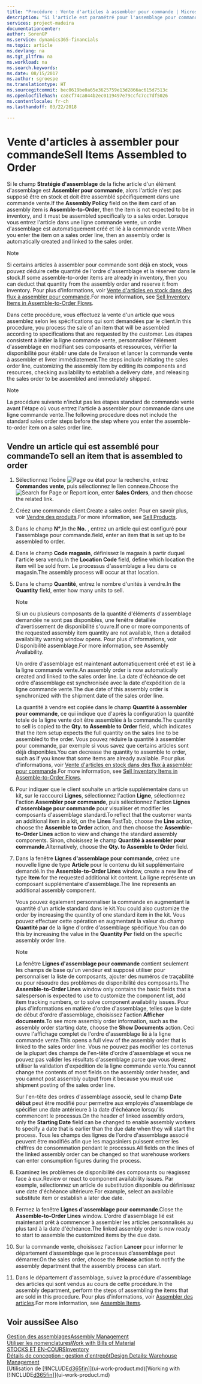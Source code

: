 ```yaml
---
title: "Procédure : Vente d'articles à assembler pour commande | Microsoft Docs"
description: "Si l'article est paramétré pour l'assemblage pour commande, alors l'article ne devrait pas être en stock, et doit être assemblé spécifiquement à une commande vente. Lorsque vous entrez l'article dans une ligne commande vente, un ordre d'assemblage est automatiquement créé et lié à la commande vente."
services: project-madeira
documentationcenter: 
author: SorenGP
ms.service: dynamics365-financials
ms.topic: article
ms.devlang: na
ms.tgt_pltfrm: na
ms.workload: na
ms.search.keywords: 
ms.date: 08/15/2017
ms.author: sgroespe
ms.translationtype: HT
ms.sourcegitcommit: bec0619be0a65e3625759e13d2866ac615d7513c
ms.openlocfilehash: ca8cf74ca844b2ec0119497e79ccfc7cc7df5026
ms.contentlocale: fr-ch
ms.lasthandoff: 03/22/2018

---
```

# <a name="sell-items-assembled-to-order"></a><span data-ttu-id="02568-104">Vente d'articles à assembler pour commande</span><span class="sxs-lookup"><span data-stu-id="02568-104">Sell Items Assembled to Order</span></span>
<span data-ttu-id="02568-105">Si le champ **Stratégie d'assemblage** de la fiche article d'un élément d'assemblage est **Assembler pour commande**, alors l'article n'est pas supposé être en stock et doit être assemblé spécifiquement dans une commande vente.</span><span class="sxs-lookup"><span data-stu-id="02568-105">If the **Assembly Policy** field on the item card of an assembly item is **Assemble-to-Order**, then the item is not expected to be in inventory, and it must be assembled specifically to a sales order.</span></span> <span data-ttu-id="02568-106">Lorsque vous entrez l'article dans une ligne commande vente, un ordre d'assemblage est automatiquement créé et lié à la commande vente.</span><span class="sxs-lookup"><span data-stu-id="02568-106">When you enter the item on a sales order line, then an assembly order is automatically created and linked to the sales order.</span></span>  

> [!NOTE]  
>  <span data-ttu-id="02568-107">Si certains articles à assembler pour commande sont déjà en stock, vous pouvez déduire cette quantité de l'ordre d'assemblage et la réserver dans le stock.</span><span class="sxs-lookup"><span data-stu-id="02568-107">If some assemble-to-order items are already in inventory, then you can deduct that quantity from the assembly order and reserve it from inventory.</span></span> <span data-ttu-id="02568-108">Pour plus d’informations, voir [Vente d'articles en stock dans des flux à assembler pour commande](assembly-how-to-sell-assemble-to-order-items-and-inventory-items-together.md).</span><span class="sxs-lookup"><span data-stu-id="02568-108">For more information, see [Sell Inventory Items in Assemble-to-Order Flows](assembly-how-to-sell-assemble-to-order-items-and-inventory-items-together.md).</span></span>  

<span data-ttu-id="02568-109">Dans cette procédure, vous effectuez la vente d'un article que vous assemblez selon les spécifications qui sont demandées par le client.</span><span class="sxs-lookup"><span data-stu-id="02568-109">In this procedure, you process the sale of an item that will be assembled according to specifications that are requested by the customer.</span></span> <span data-ttu-id="02568-110">Les étapes consistent à initier la ligne commande vente, personnaliser l'élément d'assemblage en modifiant ses composants et ressources, vérifier la disponibilité pour établir une date de livraison et lancer la commande vente à assembler et livrer immédiatement.</span><span class="sxs-lookup"><span data-stu-id="02568-110">The steps include initiating the sales order line, customizing the assembly item by editing its components and resources, checking availability to establish a delivery date, and releasing the sales order to be assembled and immediately shipped.</span></span>  

> [!NOTE]  
>  <span data-ttu-id="02568-111">La procédure suivante n'inclut pas les étapes standard de commande vente avant l'étape où vous entrez l'article à assembler pour commande dans une ligne commande vente.</span><span class="sxs-lookup"><span data-stu-id="02568-111">The following procedure does not include the standard sales order steps before the step where you enter the assemble-to-order item on a sales order line.</span></span>  

## <a name="to-sell-an-item-that-is-assembled-to-order"></a><span data-ttu-id="02568-112">Vendre un article qui est assemblé pour commande</span><span class="sxs-lookup"><span data-stu-id="02568-112">To sell an item that is assembled to order</span></span>  
1.  <span data-ttu-id="02568-113">Sélectionnez l'icône ![Page ou état pour la recherche](media/ui-search/search_small.png "Page ou état pour la recherche"), entrez **Commandes vente**, puis sélectionnez le lien connexe.</span><span class="sxs-lookup"><span data-stu-id="02568-113">Choose the ![Search for Page or Report](media/ui-search/search_small.png "Search for Page or Report icon") icon, enter **Sales Orders**, and then choose the related link.</span></span>  
2.  <span data-ttu-id="02568-114">Créez une commande client.</span><span class="sxs-lookup"><span data-stu-id="02568-114">Create a sales order.</span></span> <span data-ttu-id="02568-115">Pour en savoir plus, voir [Vendre des produits](sales-how-sell-products.md).</span><span class="sxs-lookup"><span data-stu-id="02568-115">For more information, see [Sell Products](sales-how-sell-products.md).</span></span>  
3.  <span data-ttu-id="02568-116">Dans le champ **N°**,</span><span class="sxs-lookup"><span data-stu-id="02568-116">In the **No.**</span></span> <span data-ttu-id="02568-117">, entrez un article qui est configuré pour l'assemblage pour commande.</span><span class="sxs-lookup"><span data-stu-id="02568-117">field, enter an item that is set up to be assembled to order.</span></span>  
4.  <span data-ttu-id="02568-118">Dans le champ **Code magasin**, définissez le magasin à partir duquel l'article sera vendu.</span><span class="sxs-lookup"><span data-stu-id="02568-118">In the **Location Code** field, define which location the item will be sold from.</span></span> <span data-ttu-id="02568-119">Le processus d'assemblage a lieu dans ce magasin.</span><span class="sxs-lookup"><span data-stu-id="02568-119">The assembly process will occur at that location.</span></span>  
5.  <span data-ttu-id="02568-120">Dans le champ **Quantité**, entrez le nombre d'unités à vendre.</span><span class="sxs-lookup"><span data-stu-id="02568-120">In the **Quantity** field, enter how many units to sell.</span></span>  

    > [!NOTE]  
    >  <span data-ttu-id="02568-121">Si un ou plusieurs composants de la quantité d'éléments d'assemblage demandée ne sont pas disponibles, une fenêtre détaillée d'avertissement de disponibilité s'ouvre.</span><span class="sxs-lookup"><span data-stu-id="02568-121">If one or more components of the requested assembly item quantity are not available, then a detailed availability warning window opens.</span></span> <span data-ttu-id="02568-122">Pour plus d'informations, voir Disponibilité assemblage.</span><span class="sxs-lookup"><span data-stu-id="02568-122">For more information, see Assembly Availability.</span></span>  

    <span data-ttu-id="02568-123">Un ordre d'assemblage est maintenant automatiquement créé et est lié à la ligne commande vente.</span><span class="sxs-lookup"><span data-stu-id="02568-123">An assembly order is now automatically created and linked to the sales order line.</span></span> <span data-ttu-id="02568-124">La date d'échéance de cet ordre d'assemblage est synchronisée avec la date d'expédition de la ligne commande vente.</span><span class="sxs-lookup"><span data-stu-id="02568-124">The due date of this assembly order is synchronized with the shipment date of the sales order line.</span></span>  

    <span data-ttu-id="02568-125">La quantité à vendre est copiée dans le champ **Quantité à assembler pour commande**, ce qui indique que d'après la configuration la quantité totale de la ligne vente doit être assemblée à la commande.</span><span class="sxs-lookup"><span data-stu-id="02568-125">The quantity to sell is copied to the **Qty. to Assemble to Order** field, which indicates that the item setup expects the full quantity on the sales line to be assembled to the order.</span></span> <span data-ttu-id="02568-126">Vous pouvez réduire la quantité à assembler pour commande, par exemple si vous savez que certains articles sont déjà disponibles.</span><span class="sxs-lookup"><span data-stu-id="02568-126">You can decrease the quantity to assemble to order, such as if you know that some items are already available.</span></span> <span data-ttu-id="02568-127">Pour plus d’informations, voir [Vente d'articles en stock dans des flux à assembler pour commande](assembly-how-to-sell-inventory-items-in-assemble-to-order-flows.md).</span><span class="sxs-lookup"><span data-stu-id="02568-127">For more information, see [Sell Inventory Items in Assemble-to-Order Flows](assembly-how-to-sell-inventory-items-in-assemble-to-order-flows.md).</span></span>  

6.  <span data-ttu-id="02568-128">Pour indiquer que le client souhaite un article supplémentaire dans un kit, sur le raccourci **Lignes**, sélectionnez l'action **Ligne**, sélectionnez l'action **Assembler pour commande**, puis sélectionnez l'action **Lignes d'assemblage pour commande** pour visualiser et modifier les composants d'assemblage standard.</span><span class="sxs-lookup"><span data-stu-id="02568-128">To reflect that the customer wants an additional item in a kit, on the **Lines** FastTab, choose the **Line** action, choose the **Assemble to Order** action, and then choose the **Assemble-to-Order Lines** action to view and change the standard assembly components.</span></span> <span data-ttu-id="02568-129">Sinon, choisissez le champ **Quantité à assembler pour commande**.</span><span class="sxs-lookup"><span data-stu-id="02568-129">Alternatively, choose the **Qty. to Assemble to Order** field.</span></span>  
7.  <span data-ttu-id="02568-130">Dans la fenêtre **Lignes d'assemblage pour commande**, créez une nouvelle ligne de type **Article** pour le contenu du kit supplémentaire demandé.</span><span class="sxs-lookup"><span data-stu-id="02568-130">In the **Assemble-to-Order Lines** window, create a new line of type **Item** for the requested additional kit content.</span></span> <span data-ttu-id="02568-131">La ligne représente un composant supplémentaire d'assemblage.</span><span class="sxs-lookup"><span data-stu-id="02568-131">The line represents an additional assembly component.</span></span>  

    <span data-ttu-id="02568-132">Vous pouvez également personnaliser la commande en augmentant la quantité d'un article standard dans le kit.</span><span class="sxs-lookup"><span data-stu-id="02568-132">You could also customize the order by increasing the quantity of one standard item in the kit.</span></span> <span data-ttu-id="02568-133">Vous pouvez effectuer cette opération en augmentant la valeur du champ **Quantité par** de la ligne d'ordre d'assemblage spécifique.</span><span class="sxs-lookup"><span data-stu-id="02568-133">You can do this by increasing the value in the **Quantity Per** field on the specific assembly order line.</span></span>  

    > [!NOTE]  
    >  <span data-ttu-id="02568-134">La fenêtre **Lignes d'assemblage pour commande** contient seulement les champs de base qu'un vendeur est supposé utiliser pour personnaliser la liste de composants, ajouter des numéros de traçabilité ou pour résoudre des problèmes de disponibilité des composants.</span><span class="sxs-lookup"><span data-stu-id="02568-134">The **Assemble-to-Order Lines** window only contains the basic fields that a salesperson is expected to use to customize the component list, add item tracking numbers, or to solve component availability issues.</span></span> <span data-ttu-id="02568-135">Pour plus d'informations en matière d'ordre d'assemblage, telles que la date de début d'ordre d'assemblage, choisissez l'action **Afficher documents**.</span><span class="sxs-lookup"><span data-stu-id="02568-135">To see more assembly order information, such as the assembly order starting date, choose the **Show Documents** action.</span></span> <span data-ttu-id="02568-136">Ceci ouvre l'affichage complet de l'ordre d'assemblage lié à la ligne commande vente.</span><span class="sxs-lookup"><span data-stu-id="02568-136">This opens a full view of the assembly order that is linked to the sales order line.</span></span> <span data-ttu-id="02568-137">Vous ne pouvez pas modifier les contenus de la plupart des champs de l'en-tête d'ordre d'assemblage et vous ne pouvez pas valider les résultats d'assemblage parce que vous devez utiliser la validation d'expédition de la ligne commande vente.</span><span class="sxs-lookup"><span data-stu-id="02568-137">You cannot change the contents of most fields on the assembly order header, and you cannot post assembly output from it because you must use shipment posting of the sales order line.</span></span>  
    >   
    >  <span data-ttu-id="02568-138">Sur l'en-tête des ordres d'assemblage associé, seul le champ **Date début** peut être modifié pour permettre aux employés d'assemblage de spécifier une date antérieure à la date d'échéance lorsqu'ils commencent le processus.</span><span class="sxs-lookup"><span data-stu-id="02568-138">On the header of linked assembly orders, only the **Starting Date** field can be changed to enable assembly workers to specify a date that is earlier than the due date when they will start the process.</span></span> <span data-ttu-id="02568-139">Tous les champs des lignes de l'ordre d'assemblage associé peuvent être modifiés afin que les magasiniers puissent entrer les chiffres de consommation pendant le processus.</span><span class="sxs-lookup"><span data-stu-id="02568-139">All fields on the lines of the linked assembly order can be changed so that warehouse workers can enter consumption figures during the process.</span></span>  

8.  <span data-ttu-id="02568-140">Examinez les problèmes de disponibilité des composants ou réagissez face à eux.</span><span class="sxs-lookup"><span data-stu-id="02568-140">Review or react to component availability issues.</span></span> <span data-ttu-id="02568-141">Par exemple, sélectionnez un article de substitution disponible ou définissez une date d'échéance ultérieure.</span><span class="sxs-lookup"><span data-stu-id="02568-141">For example, select an available substitute item or establish a later due date.</span></span>  
9. <span data-ttu-id="02568-142">Fermez la fenêtre **Lignes d'assemblage pour commande**.</span><span class="sxs-lookup"><span data-stu-id="02568-142">Close the **Assemble-to-Order Lines** window.</span></span> <span data-ttu-id="02568-143">L'ordre d'assemblage lié est maintenant prêt à commencer à assembler les articles personnalisés au plus tard à la date d'échéance.</span><span class="sxs-lookup"><span data-stu-id="02568-143">The linked assembly order is now ready to start to assemble the customized items by the due date.</span></span>  
10. <span data-ttu-id="02568-144">Sur la commande vente, choisissez l'action **Lancer** pour informer le département d’assemblage que le processus d’assemblage peut démarrer.</span><span class="sxs-lookup"><span data-stu-id="02568-144">On the sales order, choose the **Release** action to notify the assembly department that the assembly process can start.</span></span>  
11. <span data-ttu-id="02568-145">Dans le département d'assemblage, suivez la procédure d'assemblage des articles qui sont vendus au cours de cette procédure.</span><span class="sxs-lookup"><span data-stu-id="02568-145">In the assembly department, perform the steps of assembling the items that are sold in this procedure.</span></span> <span data-ttu-id="02568-146">Pour plus d'informations, voir [Assembler des articles](assembly-how-to-assemble-items.md).</span><span class="sxs-lookup"><span data-stu-id="02568-146">For more information, see [Assemble Items](assembly-how-to-assemble-items.md).</span></span>  

## <a name="see-also"></a><span data-ttu-id="02568-147">Voir aussi</span><span class="sxs-lookup"><span data-stu-id="02568-147">See Also</span></span>  
[<span data-ttu-id="02568-148">Gestion des assemblages</span><span class="sxs-lookup"><span data-stu-id="02568-148">Assembly Management</span></span>](assembly-assemble-items.md)  
[<span data-ttu-id="02568-149">Utiliser les nomenclatures</span><span class="sxs-lookup"><span data-stu-id="02568-149">Work with Bills of Material</span></span>](inventory-how-work-BOMs.md)  
[<span data-ttu-id="02568-150">STOCKS ET EN-COURS</span><span class="sxs-lookup"><span data-stu-id="02568-150">Inventory</span></span>](inventory-manage-inventory.md)  
[<span data-ttu-id="02568-151">Détails de conception : gestion d'entrepôt</span><span class="sxs-lookup"><span data-stu-id="02568-151">Design Details: Warehouse Management</span></span>](design-details-warehouse-management.md)  
<span data-ttu-id="02568-152">[Utilisation de [!INCLUDE[d365fin](includes/d365fin_md.md)]](ui-work-product.md)</span><span class="sxs-lookup"><span data-stu-id="02568-152">[Working with [!INCLUDE[d365fin](includes/d365fin_md.md)]](ui-work-product.md)</span></span>


